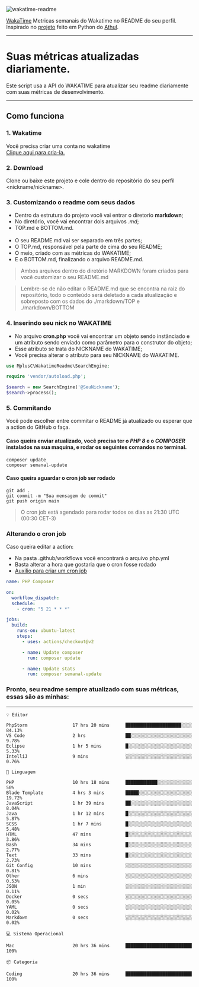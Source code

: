 ![wakatime-readme](https://socialify.git.ci/bymatheus/wakatime-readme/image?description=1&descriptionEditable=M%C3%A9tricas%20semanais%20do%20Wakatime%20no%20seu%20README%20de%20perfil.&font=KoHo&forks=1&language=1&owner=1&pattern=Signal&stargazers=1&theme=Dark)

[WakaTime](https://wakatime.com) Metricas semanais do Wakatime no README do seu perfil. <br>
Inspirado no [projeto](https://github.com/athul/waka-readme) feito em Python do [Athul](https://github.com/athul).
___

# Suas métricas atualizadas diariamente.
Este script usa a API do WAKATIME para atualizar seu readme diariamente com suas métricas de desenvolvimento.

___

## Como funciona

### 1. Wakatime
Você precisa criar uma conta no wakatime <br>
[Clique aqui para cria-la.](https://wakatime.com) 

### 2. Download
Clone ou baixe este projeto e cole dentro do repositório do seu perfil <nickname/nickname>.

### 3. Customizando o readme com seus dados
- Dentro da estrutura do projeto você vai entrar o diretorio **markdown**;  
- No diretório, você vai encontrar dois arquivos *.md*;
- TOP.md e BOTTOM.md.
<br><br>
- O seu README.md vai ser separado em três partes; 
- O TOP.md, responsável pela parte de cima do seu README;
- O meio, criado com as métricas do WAKATIME;
- E o BOTTOM.md, finalizando o arquivo README.md.<br>

> Ambos arquivos dentro do diretório MARKDOWN foram criados para você customizar o seu README.md

> Lembre-se de não editar o README.md que se encontra na raiz do repositório, todo o conteúdo será deletado a cada atualização e sobreposto com os dados do ./markdown/TOP e ./markdown/BOTTOM

### 4. Inserindo seu nick no WAKATIME
- No arquivo **cron.php** você vai encontrar um objeto sendo instânciado e um atributo sendo enviado como parâmetro para o construtor do objeto;
- Esse atributo se trata do NICKNAME do WAKATIME;
- Você precisa alterar o atributo para seu NICKNAME do WAKATIME.

```php
use MplusC\WakatimeReadme\SearchEngine;

require 'vendor/autoload.php';

$search = new SearchEngine('@SeuNickname');
$search->process();
```

### 5. Commitando
Você pode escolher entre commitar o README já atualizado ou esperar que a action do GitHub o faça. <br>

#### Caso queira enviar atualizado, você precisa ter o *PHP 8* e o *COMPOSER* instalados na sua maquina, e rodar os seguintes comandos no terminal.
```composer
composer update
composer semanal-update 
```

#### Caso queira aguardar o cron job ser rodado 
```git 
git add .
git commit -m "Sua mensagem de commit"
git push origin main
```

>O cron job está agendado para rodar todos os dias as 21:30 UTC (00:30 CET-3) 

### Alterando o cron job
Caso queira editar a action:

- Na pasta .github/workflows você encontrará o arquivo php.yml
- Basta alterar a hora que gostaria que o cron fosse rodado
- [Auxilio para criar um cron job](https://crontab.guru)

```yml
name: PHP Composer

on:
  workflow_dispatch:
  schedule:
    - cron: "5 21 * * *"

jobs:
  build:
    runs-on: ubuntu-latest
    steps:
      - uses: actions/checkout@v2

      - name: Update composer
        run: composer update

      - name: Update stats
        run: composer semanal-update
```

### Pronto, seu readme sempre atualizado com suas métricas, essas são as minhas:

___
```text
💡 Editor

PhpStorm                 17 hrs 20 mins      █████████████████████░░░░     84.13%
VS Code                  2 hrs               ██░░░░░░░░░░░░░░░░░░░░░░░      9.78%
Eclipse                  1 hr 5 mins         █░░░░░░░░░░░░░░░░░░░░░░░░      5.33%
IntelliJ                 9 mins              ░░░░░░░░░░░░░░░░░░░░░░░░░      0.76%
```
```text
💬 Linguagem

PHP                      10 hrs 18 mins      ████████████░░░░░░░░░░░░░        50%
Blade Template           4 hrs 3 mins        █████░░░░░░░░░░░░░░░░░░░░     19.72%
JavaScript               1 hr 39 mins        ██░░░░░░░░░░░░░░░░░░░░░░░      8.04%
Java                     1 hr 12 mins        █░░░░░░░░░░░░░░░░░░░░░░░░      5.87%
SCSS                     1 hr 7 mins         █░░░░░░░░░░░░░░░░░░░░░░░░      5.48%
HTML                     47 mins             █░░░░░░░░░░░░░░░░░░░░░░░░      3.86%
Bash                     34 mins             █░░░░░░░░░░░░░░░░░░░░░░░░      2.77%
Text                     33 mins             █░░░░░░░░░░░░░░░░░░░░░░░░      2.73%
Git Config               10 mins             ░░░░░░░░░░░░░░░░░░░░░░░░░      0.81%
Other                    6 mins              ░░░░░░░░░░░░░░░░░░░░░░░░░      0.53%
JSON                     1 min               ░░░░░░░░░░░░░░░░░░░░░░░░░      0.11%
Docker                   0 secs              ░░░░░░░░░░░░░░░░░░░░░░░░░      0.05%
YAML                     0 secs              ░░░░░░░░░░░░░░░░░░░░░░░░░      0.02%
Markdown                 0 secs              ░░░░░░░░░░░░░░░░░░░░░░░░░      0.02%
```
```text
💻 Sistema Operacional

Mac                      20 hrs 36 mins      █████████████████████████       100%
```
```text
📦 Categoria

Coding                   20 hrs 36 mins      █████████████████████████       100%
```
